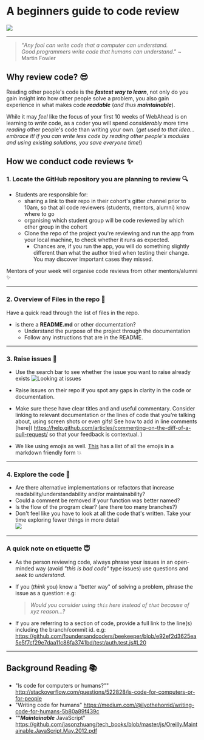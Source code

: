 # A beginners guide to code review

![](https://media.giphy.com/media/zOvBKUUEERdNm/giphy.gif)


---
> “*Any fool can write code that a computer can understand.  
> Good programmers write code that humans can understand*.”
> ~ Martin Fowler


## Why review code? :sunglasses:

Reading other people's code is the ***fastest way to learn***,
not only do you gain insight into how other people solve a problem,
you also gain experience in what makes code ***readable*** (*and thus* ***maintainable***).

While it may *feel* like the focus of your first 10 weeks of WebAhead is on learning to *write* code, as a coder you will spend *considerably* more time *reading* other people's code than writing your own. (*get used to that idea... embrace it! if you can write less code by reading other people's modules and using existing solutions, you save everyone time!*)


## How we conduct code reviews :sparkles:

### 1. Locate the GitHub repository you are planning to review :mag:

* Students are responsible for:
  * sharing a link to their repo in their cohort's gitter channel prior to 10am, so that all code reviewers (students, mentors, alumni) know where to go
  * organising which student group will be code reviewed by which other group in the cohort
  * Clone the repo of the project you're reviewing and run the app from your local machine, to check whether it runs as expected.
    + Chances are, if you run the app, you will do something slightly different than what the author tried when testing their change. You may discover important cases they missed.

Mentors of your week will organise code reviews from other mentors/alumni :sparkles:

----

### 2. Overview of Files in the repo :file_folder:

Have a quick read through the list of files in the repo.

+ is there a **README.md** or other documentation?
  + Understand the purpose of the project through the documentation
  + Follow any instructions that are in the README.

---

### 3. Raise issues :space_invader:
* Use the search bar to see whether the issue you want to raise already exists
![Looking at issues](https://files.gitter.im/Jen-Harris/zjN6/image.png)

* Raise issues on their repo if you spot any gaps in clarity in the code or documentation.

* Make sure these have clear titles and and useful commentary. Consider linking to relevant documentation or the lines of code that you're talking about, using screen shots or even gifs! See how to add in line comments [here]( https://help.github.com/articles/commenting-on-the-diff-of-a-pull-request/ so that your feedback is contextual.  )

* We like using emojis as well. [This](https://www.webpagefx.com/tools/emoji-cheat-sheet/) has a list of all the emojis in a markdown friendly form :boom:

---
### 4. Explore the code :eyes:

+ Are there alternative implementations or refactors that increase readability/understandability and/or maintainability?
+ Could a comment be removed if your function was better named?
+ Is the flow of the program clear? (are there too many branches?)
+ Don't feel like you have to look at all the code that's written. Take your time exploring fewer things in more detail  
 ![](https://media.giphy.com/media/naXyAp2VYMR4k/giphy.gif)

---

### A quick note on etiquette :innocent:

* As the person reviewing code, always phrase your issues in an open-minded way (avoid *"this is bad code"* type issues) use questions and *seek to understand*.

* If you (*think* you) know a "better way" of solving a problem, phrase the issue as a question: e.g:  

    >*Would you consider using `this` here instead of `that` because of xyz reason...?*

* If you are referring to a section of code, provide a full link to the line(s) including the branch/commit id. e.g: https://github.com/foundersandcoders/beekeeper/blob/e92ef2d3625ea5e5f7cf29e7daa11c86fa3741bd/test/auth.test.js#L20

---

## Background Reading :books:

+ "Is code for computers or humans?""
http://stackoverflow.com/questions/522828/is-code-for-computers-or-for-people
+ "Writing code for humans" https://medium.com/@ilyothehorrid/writing-code-for-humans-5b80a89f439c
+ ""***Maintainable*** JavaScript"
https://github.com/jasonzhuang/tech_books/blob/master/js/Oreilly.Maintainable.JavaScript.May.2012.pdf
